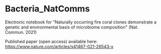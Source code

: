 # Bacteria_NatComms
Electronic notebook for "Naturally occurring fire coral clones demonstrate a genetic and environmental basis of microbiome composition" (Nat. Commun. 2021)

Published paper (open access) available here: https://www.nature.com/articles/s41467-021-26543-x 
